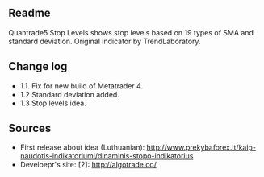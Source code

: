 ## Readme

Quantrade5 Stop Levels shows stop levels based on 19 types of SMA and standard deviation. Original indicator by TrendLaboratory.

## Change log

- 1.1. Fix for new build of Metatrader 4.
- 1.2 Standard deviation added.
- 1.3 Stop levels idea.

## Sources

- First release about idea (Luthuanian): http://www.prekybaforex.lt/kaip-naudotis-indikatoriumi/dinaminis-stopo-indikatorius
- Develoepr's site: [2]: http://algotrade.co/
